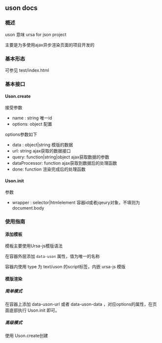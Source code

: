 ## uson docs


### 概述

uson 意味 ursa for json project

主要是为多使用ajax异步渲染页面的项目开发的

### 基本形态 

可参见 test/index.html

### 基本接口

#### Uson.create

接受参数
* name : string 唯一id
* options: object  配置

options参数如下
* data : object|string  模版的数据
* url: string  ajax获取的数据接口
* query: function|string|object   ajax获取数据的参数
* dataProcessor: function  ajax获取到数据后的处理函数
* done: function  渲染完成后的处理函数

#### Uson.init

参数
* wrapper : selector|htmlelement  容器id或者jqeury对象，不填则为document.body


### 使用指南

#### 添加模板

模板主要使用Ursa-js模版语法

在容器外层添加 `data-uson` 属性，值为唯一的名称

容器内使用 type 为 text/uson 的script标签，内嵌 ursa-js 模版

#### 模版渲染

##### 简单模式

在容器上添加 data-uson-url 或者 data-uson-data ，对应options的属性，在页面底部执行 Uson.init 即可。

##### 高级模式

使用 Uson.create创建


